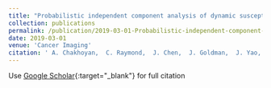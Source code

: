 ```yaml
---
title: "Probabilistic independent component analysis of dynamic susceptibility contrast perfusion MRI in metastatic brain tumors"
collection: publications
permalink: /publication/2019-03-01-Probabilistic-independent-component-analysis-of-dynamic-susceptibility-contrast-perfusion-MRI-in-metastatic-brain-tumors
date: 2019-03-01
venue: 'Cancer Imaging'
citation: ' A. Chakhoyan,  C. Raymond,  J. Chen,  J. Goldman,  J. Yao,  T. Kaprealian,  N. Pouratian,  B. Ellingson, &quot;Probabilistic independent component analysis of dynamic susceptibility contrast perfusion MRI in metastatic brain tumors.&quot; Cancer Imaging, 2019.'
---
```

Use [Google Scholar](https://scholar.google.com/scholar?q=Probabilistic+independent+component+analysis+of+dynamic+susceptibility+contrast+perfusion+MRI+in+metastatic+brain+tumors){:target="_blank"} for full citation